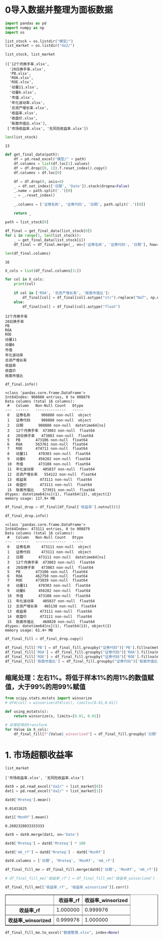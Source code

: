 # 0导入数据并整理为面板数据


```python
import pandas as pd
import numpy as np
import os
```


```python
list_stock = os.listdir("模型/")
list_market = os.listdir("da2/")

list_stock, list_market
```




    (['12个月换手率.xlsx',
      '20日换手率.xlsx',
      'PB.xlsx',
      'ROA.xlsx',
      'ROE.xlsx',
      '动量11.xlsx',
      '动量6.xlsx',
      '市值.xlsx',
      '年化波动率.xlsx',
      '总资产增长率.xlsx',
      '收益率.xlsx',
      '收盘价.xlsx',
      '账面市值比.xlsx'],
     ['市场收益率.xlsx', '无风险收益率.xlsx'])




```python
len(list_stock)
```




    13




```python
def get_final_data(path):
    df = pd.read_excel("模型/" + path)
    df.columns = list(df.loc[1].values)
    df = df.drop([0, 1]).T.reset_index().copy()
    df.columns = df.loc[0]
    
    df = df.drop(0, axis=0)
    _ = df.set_index(['日期', 'Date']).stack(dropna=False)
    _.name = path.split('.')[0]
    _ = _.reset_index()
    
    _.columns = ['证券名称', '证券代码', '日期', path.split('.')[0]]
    
    return _
```


```python
path = list_stock[0]
```


```python
df_final = get_final_data(list_stock[0])
for i in range(1, len(list_stock)):
    _ = get_final_data(list_stock[i])
    df_final = df_final.merge(_, on=['证券名称', '证券代码', '日期'], how='outer')

```


```python
len(df_final.columns)
```




    16




```python
X_cols = list(df_final.columns[3:])
```


```python
for col in X_cols:
    print(col)
    
    if col in ['ROA', '总资产增长率', '账面市值比']:
        df_final[col] = df_final[col].astype("str").replace("NaT", np.nan).astype("float")
    else:
        df_final[col] = df_final[col].astype("float")
```

    12个月换手率
    20日换手率
    PB
    ROA
    ROE
    动量11
    动量6
    市值
    年化波动率
    总资产增长率
    收益率
    收盘价
    账面市值比



```python
df_final.info()
```

    <class 'pandas.core.frame.DataFrame'>
    Int64Index: 908880 entries, 0 to 908879
    Data columns (total 16 columns):
     #   Column   Non-Null Count   Dtype         
    ---  ------   --------------   -----         
     0   证券名称     908880 non-null  object        
     1   证券代码     908880 non-null  object        
     2   日期       908880 non-null  datetime64[ns]
     3   12个月换手率  473083 non-null  float64       
     4   20日换手率   473083 non-null  float64       
     5   PB       473106 non-null  float64       
     6   ROA      563761 non-null  float64       
     7   ROE      474711 non-null  float64       
     8   动量11     470303 non-null  float64       
     9   动量6      456282 non-null  float64       
     10  市值       473108 non-null  float64       
     11  年化波动率    405837 non-null  float64       
     12  总资产增长率   554122 non-null  float64       
     13  收益率      473111 non-null  float64       
     14  收盘价      473111 non-null  float64       
     15  账面市值比    573931 non-null  float64       
    dtypes: datetime64[ns](1), float64(13), object(2)
    memory usage: 117.9+ MB



```python
df_final_drop = df_final[df_final['收益率'].notnull()]
```


```python
df_final_drop.info()
```

    <class 'pandas.core.frame.DataFrame'>
    Int64Index: 473111 entries, 0 to 908879
    Data columns (total 16 columns):
     #   Column   Non-Null Count   Dtype         
    ---  ------   --------------   -----         
     0   证券名称     473111 non-null  object        
     1   证券代码     473111 non-null  object        
     2   日期       473111 non-null  datetime64[ns]
     3   12个月换手率  473083 non-null  float64       
     4   20日换手率   473083 non-null  float64       
     5   PB       473106 non-null  float64       
     6   ROA      462750 non-null  float64       
     7   ROE      473039 non-null  float64       
     8   动量11     470303 non-null  float64       
     9   动量6      456282 non-null  float64       
     10  市值       473108 non-null  float64       
     11  年化波动率    405837 non-null  float64       
     12  总资产增长率   465130 non-null  float64       
     13  收益率      473111 non-null  float64       
     14  收盘价      473111 non-null  float64       
     15  账面市值比    468020 non-null  float64       
    dtypes: datetime64[ns](1), float64(13), object(2)
    memory usage: 61.4+ MB



```python
df_final_fill = df_final_drop.copy()
```


```python
df_final_fill['PB'] = df_final_fill.groupby("证券代码")['PB'].fillna(method='ffill')
df_final_fill['ROA'] = df_final_fill.groupby("证券代码")['ROA'].fillna(method='ffill')
df_final_fill['ROE'] = df_final_fill.groupby("证券代码")['ROE'].fillna(method='ffill')
df_final_fill['账面市值比'] = df_final_fill.groupby("证券代码")['账面市值比'].fillna(method='ffill')
```

## 缩尾处理：左右1%。将低于样本1%的用1%的数值赋值，大于99%的用99%赋值


```python
from scipy.stats.mstats import winsorize
# df4[col] = winsorize(df4[col], limits=[0.01,0.01])
```


```python
def using_mstats(s):
    return winsorize(s, limits=[0.01, 0.01])

# 非常好用的transform
for Value in X_cols:
    df_final_fill[f"{Value}_winsorized"] = df_final_fill.groupby('日期')[Value].transform(using_mstats)
```

# 1. 市场超额收益率


```python
list_market
```




    ['市场收益率.xlsx', '无风险收益率.xlsx']




```python
dat0 = pd.read_excel("da2/" + list_market[0])
dat1 = pd.read_excel("da2/" + list_market[1])
```


```python
dat0['Mreteq'].mean()
```




    0.01431625




```python
dat1['MonRf'].mean()
```




    0.2602320833333333




```python
dat0 = dat0.merge(dat1, on='Date')
```


```python
dat0['Mreteq'] = dat0['Mreteq'] * 100
```


```python
dat0['mk_rf'] = dat0['Mreteq'] - dat0['MonRf']
```


```python
dat0.columns = ['日期', 'Mreteq', 'MonRf', 'mk_rf']
```


```python
df_final_fill_me = df_final_fill.merge(dat0[['日期', 'MonRf', 'mk_rf']], how='left', on='日期')
```


```python
# df_final_fill_me['收益率_rf'] = df_final_fill_me['收益率_winsorized'] - df_final_fill_me['MonRf']
```


```python
df_final_fill_me[['收益率_rf', '收益率_winsorized']].corr()
```




<div>
<style scoped>
    .dataframe tbody tr th:only-of-type {
        vertical-align: middle;
    }

    .dataframe tbody tr th {
        vertical-align: top;
    }
    
    .dataframe thead th {
        text-align: right;
    }
</style>
<table border="1" class="dataframe">
  <thead>
    <tr style="text-align: right;">
      <th></th>
      <th>收益率_rf</th>
      <th>收益率_winsorized</th>
    </tr>
  </thead>
  <tbody>
    <tr>
      <th>收益率_rf</th>
      <td>1.000000</td>
      <td>0.999976</td>
    </tr>
    <tr>
      <th>收益率_winsorized</th>
      <td>0.999976</td>
      <td>1.000000</td>
    </tr>
  </tbody>
</table>
</div>




```python
df_final_fill_me.to_excel("数据整理.xlsx", index=None)
```


```python

```
